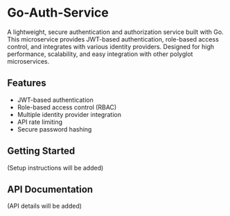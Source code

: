 # Go-Auth-Service

A lightweight, secure authentication and authorization service built with Go. This microservice provides JWT-based authentication, role-based access control, and integrates with various identity providers. Designed for high performance, scalability, and easy integration with other polyglot microservices.

## Features
- JWT-based authentication
- Role-based access control (RBAC)
- Multiple identity provider integration
- API rate limiting
- Secure password hashing

## Getting Started
(Setup instructions will be added)

## API Documentation
(API details will be added)